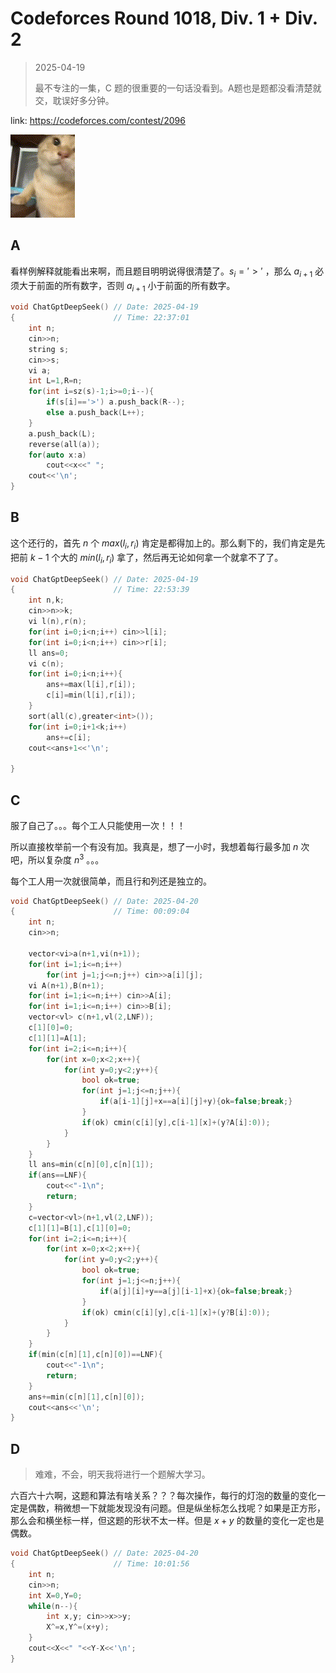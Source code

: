 # Codeforces Round 1018, Div. 1 + Div. 2

> 2025-04-19
>
> 最不专注的一集，C 题的很重要的一句话没看到。A题也是题都没看清楚就交，耽误好多分钟。

link: https://codeforces.com/contest/2096

![maodie.gif](../../assets/maodie.gif)

## A

看样例解释就能看出来啊，而且题目明明说得很清楚了。$s_i='>'$ ，那么 $a_{i+1}$ 必须大于前面的所有数字，否则 $a_{i+1}$ 小于前面的所有数字。

```cpp
void ChatGptDeepSeek() // Date: 2025-04-19
{                      // Time: 22:37:01 
    int n;
    cin>>n;
    string s;
    cin>>s;
    vi a;
    int L=1,R=n;
    for(int i=sz(s)-1;i>=0;i--){
        if(s[i]=='>') a.push_back(R--);
        else a.push_back(L++);
    }
    a.push_back(L);
    reverse(all(a));
    for(auto x:a)
        cout<<x<<" ";
    cout<<'\n';
}
```

## B

这个还行的，首先 $n$ 个 $max(l_i,r_i)$ 肯定是都得加上的。那么剩下的，我们肯定是先把前 $k-1$ 个大的 $min(l_i,r_i)$ 拿了，然后再无论如何拿一个就拿不了了。

```cpp
void ChatGptDeepSeek() // Date: 2025-04-19
{                      // Time: 22:53:39 
    int n,k;
    cin>>n>>k;
    vi l(n),r(n);
    for(int i=0;i<n;i++) cin>>l[i];
    for(int i=0;i<n;i++) cin>>r[i];
    ll ans=0;
    vi c(n);
    for(int i=0;i<n;i++){
        ans+=max(l[i],r[i]);
        c[i]=min(l[i],r[i]);
    }
    sort(all(c),greater<int>());
    for(int i=0;i+1<k;i++)
        ans+=c[i];
    cout<<ans+1<<'\n';
 
}
```

## C

服了自己了。。。每个工人只能使用一次！！！

所以直接枚举前一个有没有加。我真是，想了一小时，我想着每行最多加 $n$ 次吧，所以复杂度 $n^3$ 。。。

每个工人用一次就很简单，而且行和列还是独立的。

```cpp
void ChatGptDeepSeek() // Date: 2025-04-20
{                      // Time: 00:09:04 
    int n;
    cin>>n;
    
    vector<vi>a(n+1,vi(n+1));
    for(int i=1;i<=n;i++)
        for(int j=1;j<=n;j++) cin>>a[i][j];
    vi A(n+1),B(n+1);
    for(int i=1;i<=n;i++) cin>>A[i];
    for(int i=1;i<=n;i++) cin>>B[i];
    vector<vl> c(n+1,vl(2,LNF));
    c[1][0]=0;
    c[1][1]=A[1];
    for(int i=2;i<=n;i++){
        for(int x=0;x<2;x++){
            for(int y=0;y<2;y++){
                bool ok=true;
                for(int j=1;j<=n;j++){
                    if(a[i-1][j]+x==a[i][j]+y){ok=false;break;}
                }
                if(ok) cmin(c[i][y],c[i-1][x]+(y?A[i]:0));
            }
        }
    }
    ll ans=min(c[n][0],c[n][1]);
    if(ans==LNF){
        cout<<"-1\n";
        return;
    }
    c=vector<vl>(n+1,vl(2,LNF));
    c[1][1]=B[1],c[1][0]=0;
    for(int i=2;i<=n;i++){
        for(int x=0;x<2;x++){
            for(int y=0;y<2;y++){
                bool ok=true;
                for(int j=1;j<=n;j++){
                    if(a[j][i]+y==a[j][i-1]+x){ok=false;break;}
                }
                if(ok) cmin(c[i][y],c[i-1][x]+(y?B[i]:0));
            }
        }
    }
    if(min(c[n][1],c[n][0])==LNF){
        cout<<"-1\n";
        return;
    }
    ans+=min(c[n][1],c[n][0]);
    cout<<ans<<'\n';
}
```

## D

> 难难，不会，明天我将进行一个题解大学习。

六百六十六啊，这题和算法有啥关系？？？每次操作，每行的灯泡的数量的变化一定是偶数，稍微想一下就能发现没有问题。但是纵坐标怎么找呢？如果是正方形，那么会和横坐标一样，但这题的形状不太一样。但是 $x+y$ 的数量的变化一定也是偶数。

```cpp
void ChatGptDeepSeek() // Date: 2025-04-20
{                      // Time: 10:01:56 
    int n;
    cin>>n;
    int X=0,Y=0;
    while(n--){
        int x,y; cin>>x>>y;
        X^=x,Y^=(x+y);
    }
    cout<<X<<" "<<Y-X<<'\n';
}
```